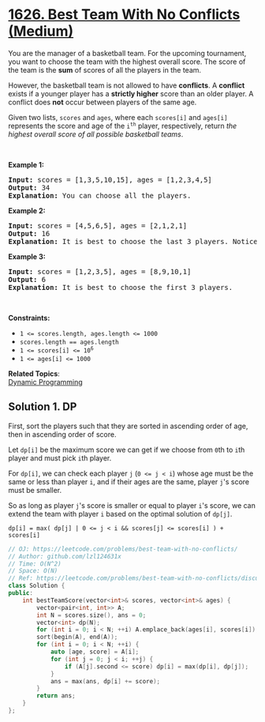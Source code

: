 # [1626. Best Team With No Conflicts (Medium)](https://leetcode.com/problems/best-team-with-no-conflicts/)

<p>You are the manager of a basketball team. For the upcoming tournament, you want to choose the team with the highest overall score. The score of the team is the <strong>sum</strong> of scores of all the players in the team.</p>

<p>However, the basketball team is not allowed to have <strong>conflicts</strong>. A <strong>conflict</strong> exists if a younger player has a <strong>strictly higher</strong> score than an older player. A conflict does <strong>not</strong> occur between players of the same age.</p>

<p>Given two lists, <code>scores</code> and <code>ages</code>, where each <code>scores[i]</code> and <code>ages[i]</code> represents the score and age of the <code>i<sup>th</sup></code> player, respectively, return <em>the highest overall score of all possible basketball teams</em>.</p>

<p>&nbsp;</p>
<p><strong>Example 1:</strong></p>

<pre><strong>Input:</strong> scores = [1,3,5,10,15], ages = [1,2,3,4,5]
<strong>Output:</strong> 34
<strong>Explanation:</strong>&nbsp;You can choose all the players.
</pre>

<p><strong>Example 2:</strong></p>

<pre><strong>Input:</strong> scores = [4,5,6,5], ages = [2,1,2,1]
<strong>Output:</strong> 16
<strong>Explanation:</strong>&nbsp;It is best to choose the last 3 players. Notice that you are allowed to choose multiple people of the same age.
</pre>

<p><strong>Example 3:</strong></p>

<pre><strong>Input:</strong> scores = [1,2,3,5], ages = [8,9,10,1]
<strong>Output:</strong> 6
<strong>Explanation:</strong>&nbsp;It is best to choose the first 3 players. 
</pre>

<p>&nbsp;</p>
<p><strong>Constraints:</strong></p>

<ul>
	<li><code>1 &lt;= scores.length, ages.length &lt;= 1000</code></li>
	<li><code>scores.length == ages.length</code></li>
	<li><code>1 &lt;= scores[i] &lt;= 10<sup>6</sup></code></li>
	<li><code>1 &lt;= ages[i] &lt;= 1000</code></li>
</ul>


**Related Topics**:  
[Dynamic Programming](https://leetcode.com/tag/dynamic-programming/)

## Solution 1. DP

First, sort the players such that they are sorted in ascending order of age, then in ascending order of score.

Let `dp[i]` be the maximum score we can get if we choose from `0`th to `i`th player and must pick `i`th player.

For `dp[i]`, we can check each player `j` (`0 <= j < i`) whose age must be the same or less than player `i`, and if their ages are the same, player `j`'s score must be smaller.

So as long as player `j`'s score is smaller or equal to player `i`'s score, we can extend the team with player `i` based on the optimal solution of `dp[j]`.

```
dp[i] = max( dp[j] | 0 <= j < i && scores[j] <= scores[i] ) + scores[i]
```

```cpp
// OJ: https://leetcode.com/problems/best-team-with-no-conflicts/
// Author: github.com/lzl124631x
// Time: O(N^2)
// Space: O(N)
// Ref: https://leetcode.com/problems/best-team-with-no-conflicts/discuss/899475/Fairly-easy-DP
class Solution {
public:
    int bestTeamScore(vector<int>& scores, vector<int>& ages) {
        vector<pair<int, int>> A;
        int N = scores.size(), ans = 0;
        vector<int> dp(N);
        for (int i = 0; i < N; ++i) A.emplace_back(ages[i], scores[i]);
        sort(begin(A), end(A));
        for (int i = 0; i < N; ++i) {
            auto [age, score] = A[i];
            for (int j = 0; j < i; ++j) {
                if (A[j].second <= score) dp[i] = max(dp[i], dp[j]);
            }
            ans = max(ans, dp[i] += score);
        }
        return ans;
    }
};
```
